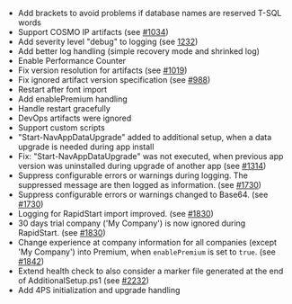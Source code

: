 - Add brackets to avoid problems if database names are reserved T-SQL words
- Support COSMO IP artifacts (see [#1034](https://dev.azure.com/cc-ppi/General/_workitems/edit/1034))
- Add severity level "debug" to logging (see [1232](https://dev.azure.com/cc-ppi/General/_workitems/edit/1232))
- Add better log handling (simple recovery mode and shrinked log)
- Enable Performance Counter
- Fix version resolution for artifacts (see [#1019](https://dev.azure.com/cc-ppi/General/_workitems/edit/1019))
- Fix ignored artifact version specification (see [#988](https://dev.azure.com/cc-ppi/General/_workitems/edit/988))
- Restart after font import
- Add enablePremium handling
- Handle restart gracefully
- DevOps artifacts were ignored
- Support custom scripts
- "Start-NavAppDataUpgrade" added to additional setup, when a data upgrade is needed during app install
- Fix: "Start-NavAppDataUpgrade" was not executed, when previous app version was uninstalled during upgrade of another app (see [#1314](https://dev.azure.com/cc-ppi/General/_workitems/edit/1314))
- Suppress configurable errors or warnings during logging. The suppressed message are then logged as information. (see [#1730](https://dev.azure.com/cc-ppi/General/_workitems/edit/1730))
- Suppress configurable errors or warnings changed to Base64. (see [#1730](https://dev.azure.com/cc-ppi/General/_workitems/edit/1730))
- Logging for RapidStart import improved. (see [#1830](https://dev.azure.com/cc-ppi/General/_workitems/edit/1830))
- 30 days trial company ('My Company') is now ignored during RapidStart. (see [#1830](https://dev.azure.com/cc-ppi/General/_workitems/edit/1830))
- Change experience at company information for all companies (except 'My Company') into Premium, when `enablePremium` is set to `true`. (see [#1842](https://dev.azure.com/cc-ppi/General/_workitems/edit/1842))
- Extend health check to also consider a marker file generated at the end of AdditionalSetup.ps1 (see [#2232](https://dev.azure.com/cc-ppi/Self-Service/_workitems/edit/2232))
- Add 4PS initialization and upgrade handling
